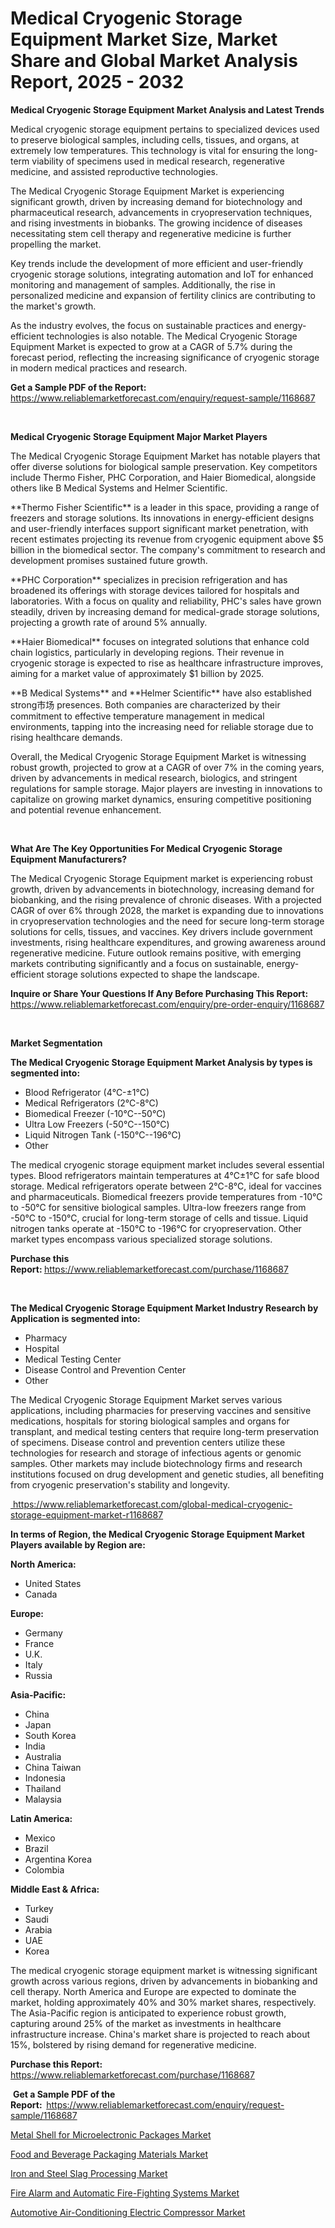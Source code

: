 <p><h1>Medical Cryogenic Storage Equipment Market Size, Market Share and Global Market Analysis Report, 2025 - 2032</h1></p><p><strong>Medical Cryogenic Storage Equipment Market Analysis and Latest Trends</strong></p>
<p><p>Medical cryogenic storage equipment pertains to specialized devices used to preserve biological samples, including cells, tissues, and organs, at extremely low temperatures. This technology is vital for ensuring the long-term viability of specimens used in medical research, regenerative medicine, and assisted reproductive technologies. </p><p>The Medical Cryogenic Storage Equipment Market is experiencing significant growth, driven by increasing demand for biotechnology and pharmaceutical research, advancements in cryopreservation techniques, and rising investments in biobanks. The growing incidence of diseases necessitating stem cell therapy and regenerative medicine is further propelling the market. </p><p>Key trends include the development of more efficient and user-friendly cryogenic storage solutions, integrating automation and IoT for enhanced monitoring and management of samples. Additionally, the rise in personalized medicine and expansion of fertility clinics are contributing to the market's growth. </p><p>As the industry evolves, the focus on sustainable practices and energy-efficient technologies is also notable. The Medical Cryogenic Storage Equipment Market is expected to grow at a CAGR of 5.7% during the forecast period, reflecting the increasing significance of cryogenic storage in modern medical practices and research.</p></p>
<p><strong>Get a Sample PDF of the Report:&nbsp;</strong> <a href="https://www.reliablemarketforecast.com/enquiry/request-sample/1168687?utm_campaign=1169&utm_medium=2&utm_source=Github&utm_content=ia&utm_term=29032025&utm_id=medical-cryogenic-storage-equipment">https://www.reliablemarketforecast.com/enquiry/request-sample/1168687</a></p>
<p>&nbsp;</p>
<p><strong>Medical Cryogenic Storage Equipment Major Market Players</strong></p>
<p><p>The Medical Cryogenic Storage Equipment Market has notable players that offer diverse solutions for biological sample preservation. Key competitors include Thermo Fisher, PHC Corporation, and Haier Biomedical, alongside others like B Medical Systems and Helmer Scientific.</p><p>**Thermo Fisher Scientific** is a leader in this space, providing a range of freezers and storage solutions. Its innovations in energy-efficient designs and user-friendly interfaces support significant market penetration, with recent estimates projecting its revenue from cryogenic equipment above $5 billion in the biomedical sector. The company's commitment to research and development promises sustained future growth.</p><p>**PHC Corporation** specializes in precision refrigeration and has broadened its offerings with storage devices tailored for hospitals and laboratories. With a focus on quality and reliability, PHC's sales have grown steadily, driven by increasing demand for medical-grade storage solutions, projecting a growth rate of around 5% annually.</p><p>**Haier Biomedical** focuses on integrated solutions that enhance cold chain logistics, particularly in developing regions. Their revenue in cryogenic storage is expected to rise as healthcare infrastructure improves, aiming for a market value of approximately $1 billion by 2025.</p><p>**B Medical Systems** and **Helmer Scientific** have also established strong市场 presences. Both companies are characterized by their commitment to effective temperature management in medical environments, tapping into the increasing need for reliable storage due to rising healthcare demands.</p><p>Overall, the Medical Cryogenic Storage Equipment Market is witnessing robust growth, projected to grow at a CAGR of over 7% in the coming years, driven by advancements in medical research, biologics, and stringent regulations for sample storage. Major players are investing in innovations to capitalize on growing market dynamics, ensuring competitive positioning and potential revenue enhancement.</p></p>
<p>&nbsp;</p>
<p><strong>What Are The Key Opportunities For Medical Cryogenic Storage Equipment Manufacturers?</strong></p>
<p><p>The Medical Cryogenic Storage Equipment market is experiencing robust growth, driven by advancements in biotechnology, increasing demand for biobanking, and the rising prevalence of chronic diseases. With a projected CAGR of over 6% through 2028, the market is expanding due to innovations in cryopreservation technologies and the need for secure long-term storage solutions for cells, tissues, and vaccines. Key drivers include government investments, rising healthcare expenditures, and growing awareness around regenerative medicine. Future outlook remains positive, with emerging markets contributing significantly and a focus on sustainable, energy-efficient storage solutions expected to shape the landscape.</p></p>
<p><strong>Inquire or Share Your Questions If Any Before Purchasing This Report:</strong> <a href="https://www.reliablemarketforecast.com/enquiry/pre-order-enquiry/1168687?utm_campaign=1169&utm_medium=2&utm_source=Github&utm_content=ia&utm_term=29032025&utm_id=medical-cryogenic-storage-equipment">https://www.reliablemarketforecast.com/enquiry/pre-order-enquiry/1168687</a></p>
<p>&nbsp;</p>
<p><strong>Market Segmentation</strong></p>
<p><strong>The Medical Cryogenic Storage Equipment Market Analysis by types is segmented into:</strong></p>
<p><ul><li>Blood Refrigerator (4℃-±1℃)</li><li>Medical Refrigerators (2℃-8℃)</li><li>Biomedical Freezer (-10℃--50℃)</li><li>Ultra Low Freezers (-50℃--150℃)</li><li>Liquid Nitrogen Tank (-150℃--196℃)</li><li>Other</li></ul></p>
<p><p>The medical cryogenic storage equipment market includes several essential types. Blood refrigerators maintain temperatures at 4℃±1℃ for safe blood storage. Medical refrigerators operate between 2℃-8℃, ideal for vaccines and pharmaceuticals. Biomedical freezers provide temperatures from -10℃ to -50℃ for sensitive biological samples. Ultra-low freezers range from -50℃ to -150℃, crucial for long-term storage of cells and tissue. Liquid nitrogen tanks operate at -150℃ to -196℃ for cryopreservation. Other market types encompass various specialized storage solutions.</p></p>
<p><strong>Purchase this Report:&nbsp;</strong><a href="https://www.reliablemarketforecast.com/purchase/1168687?utm_campaign=1169&utm_medium=2&utm_source=Github&utm_content=ia&utm_term=29032025&utm_id=medical-cryogenic-storage-equipment">https://www.reliablemarketforecast.com/purchase/1168687</a></p>
<p>&nbsp;</p>
<p><strong>The Medical Cryogenic Storage Equipment Market Industry Research by Application is segmented into:</strong></p>
<p><ul><li>Pharmacy</li><li>Hospital</li><li>Medical Testing Center</li><li>Disease Control and Prevention Center</li><li>Other</li></ul></p>
<p><p>The Medical Cryogenic Storage Equipment Market serves various applications, including pharmacies for preserving vaccines and sensitive medications, hospitals for storing biological samples and organs for transplant, and medical testing centers that require long-term preservation of specimens. Disease control and prevention centers utilize these technologies for research and storage of infectious agents or genomic samples. Other markets may include biotechnology firms and research institutions focused on drug development and genetic studies, all benefiting from cryogenic preservation's stability and longevity.</p></p>
<p><a href="https://www.reliablemarketforecast.com/global-medical-cryogenic-storage-equipment-market-r1168687?utm_campaign=1169&utm_medium=2&utm_source=Github&utm_content=ia&utm_term=29032025&utm_id=medical-cryogenic-storage-equipment">&nbsp;https://www.reliablemarketforecast.com/global-medical-cryogenic-storage-equipment-market-r1168687</a></p>
<p><strong>In terms of Region, the Medical Cryogenic Storage Equipment Market Players available by Region are:</strong></p>
<p>
    <p> <strong> North America: </strong>
        <ul>
            <li>United States</li>
            <li>Canada</li>
        </ul>
        </p> 
    <p> <strong> Europe: </strong>
        <ul>
            <li>Germany</li>
            <li>France</li>
            <li>U.K.</li>
            <li>Italy</li>
            <li>Russia</li>
        </ul>
        </p> 
    <p> <strong> Asia-Pacific: </strong>
        <ul>
            <li>China</li>
            <li>Japan</li>
            <li>South Korea</li>
            <li>India</li>
            <li>Australia</li>
            <li>China Taiwan</li>
            <li>Indonesia</li>
            <li>Thailand</li>
            <li>Malaysia</li>
        </ul>
        </p> 
    <p> <strong> Latin America: </strong>
        <ul>
            <li>Mexico</li>
            <li>Brazil</li>
            <li>Argentina Korea</li>
            <li>Colombia</li>
        </ul>
        </p> 
    <p> <strong> Middle East & Africa: </strong>
        <ul>
            <li>Turkey</li>
            <li>Saudi</li>
            <li>Arabia</li>
            <li>UAE</li>
            <li>Korea</li>
        </ul>
    </p>
    </p>
<p><p>The medical cryogenic storage equipment market is witnessing significant growth across various regions, driven by advancements in biobanking and cell therapy. North America and Europe are expected to dominate the market, holding approximately 40% and 30% market shares, respectively. The Asia-Pacific region is anticipated to experience robust growth, capturing around 25% of the market as investments in healthcare infrastructure increase. China's market share is projected to reach about 15%, bolstered by rising demand for regenerative medicine.</p></p>
<p><strong>Purchase this Report: </strong><a href="https://www.reliablemarketforecast.com/purchase/1168687?utm_campaign=1169&utm_medium=2&utm_source=Github&utm_content=ia&utm_term=29032025&utm_id=medical-cryogenic-storage-equipment">https://www.reliablemarketforecast.com/purchase/1168687</a></p>
<p>&nbsp;<strong>Get a Sample PDF of the Report:&nbsp;&nbsp;</strong><a href="https://www.reliablemarketforecast.com/enquiry/request-sample/1168687?utm_campaign=1169&utm_medium=2&utm_source=Github&utm_content=ia&utm_term=29032025&utm_id=medical-cryogenic-storage-equipment">https://www.reliablemarketforecast.com/enquiry/request-sample/1168687</a></p>
<p><strong></strong></p>
<p><p><a href="https://github.com/mafuzakirju/Market-Research-Report-List-1/blob/main/metal-shell-for-microelectronic-packages-market.md?utm_campaign=1169&utm_medium=2&utm_source=Github&utm_content=ia&utm_term=29032025&utm_id=medical-cryogenic-storage-equipment">Metal Shell for Microelectronic Packages Market</a></p><p><a href="https://github.com/cherrivacius/Market-Research-Report-List-1/blob/main/food-and-beverage-packaging-materials-market.md?utm_campaign=1169&utm_medium=2&utm_source=Github&utm_content=ia&utm_term=29032025&utm_id=medical-cryogenic-storage-equipment">Food and Beverage Packaging Materials Market</a></p><p><a href="https://github.com/omduthkevork/Market-Research-Report-List-1/blob/main/iron-and-steel-slag-processing-market.md?utm_campaign=1169&utm_medium=2&utm_source=Github&utm_content=ia&utm_term=29032025&utm_id=medical-cryogenic-storage-equipment">Iron and Steel Slag Processing Market</a></p><p><a href="https://github.com/akramisabtu/Market-Research-Report-List-1/blob/main/fire-alarm-and-automatic-fire-fighting-systems-market.md?utm_campaign=1169&utm_medium=2&utm_source=Github&utm_content=ia&utm_term=29032025&utm_id=medical-cryogenic-storage-equipment">Fire Alarm and Automatic Fire-Fighting Systems Market</a></p><p><a href="https://github.com/Mayankdeswa/Market-Research-Report-List-1/blob/main/automotive-air-conditioning-electric-compressor-market.md?utm_campaign=1169&utm_medium=2&utm_source=Github&utm_content=ia&utm_term=29032025&utm_id=medical-cryogenic-storage-equipment">Automotive Air-Conditioning Electric Compressor Market</a></p></p>